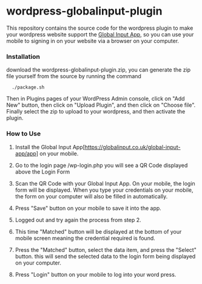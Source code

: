 # wordpress-globalinput-plugin

This repository contains the source code for the wordpress plugin to make your wordpress website support the [Global Input App](https://globalinput.co.uk/), so you can use your mobile to signing in on your website via a browser on your computer.

### Installation
download the wordpress-globalinput-plugin.zip, you can generate the zip file yourself from the source by running the command
  ```
    ./package.sh
  ```
Then in Plugins pages of your WordPress Admin console, click on "Add New" button, then click on "Upload Plugin", and then click on "Choose file". Finally select the zip to upload to your wordpress, and then activate the plugin.

### How to Use
1. Install the Global Input App[https://globalinput.co.uk/global-input-app/app] on your mobile.

2. Go to the login page <your-website-url>/wp-login.php
you will see a QR Code displayed above the Login Form

3. Scan the QR Code with your Global Input App.
  On your mobile, the login form will be displayed. When you type your credentials on your mobile, the form on your computer will also be filled in automatically.

4. Press "Save" button on your mobile to save it into the app.

5.  Logged out and try again the process from step 2.

6. This time "Matched" button will be displayed at the bottom of your mobile screen meaning the credential required is found.
7. Press the "Matched" button, select the data item, and press the "Select" button.
  this will send the selected data to the login form being displayed on your computer.
8. Press "Login" button on your mobile to log into your word press.
